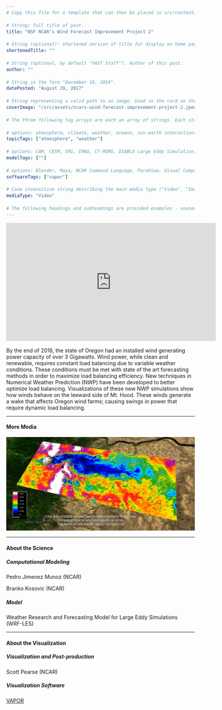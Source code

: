 ```yaml
---
# Copy this file for a template that can then be placed in src/content/visualizations. The name of this file will be used as the URL for the post.

# String: full title of post.
title: "NSF NCAR’s Wind Forecast Improvement Project 2"

# String (optional): shortened version of title for display on home page in card.
shortenedTitle: ""

# String (optional, by default "VAST Staff"). Author of this post.
author: ""

# String in the form "December 10, 2019".
datePosted: "August 29, 2017" 

# String representing a valid path to an image. Used in the card on the main page. Likely to be in the form "/src/assets/..." for images located in src/assets.
coverImage: "/src/assets/ncars-wind-forecast-improvement-project-2.jpeg"

# The three following tag arrays are each an array of strings. Each string (case insensitive) represents a filter from the front page. Tags that do not correspond to a current filter will be ignored for filtering.

# options: atmosphere, climate, weather, oceans, sun-earth interactions, fire dynamics, solid earth, recent publications, experimental technologies
topicTags: ["atmosphere", "weather"]

# options: CAM, CESM, CM1, CMAQ, CT-ROMS, DIABLO Large Eddy Simulation, HRRR, HWRF, MPAS, SIMA, WACCM, WRF
modelTags: [""]

# options: Blender, Maya, NCAR Command Language, ParaView, Visual Comparator, VAPOR
softwareTags: ["vapor"]

# Case insensitive string describing the main media type ("Video", "Image", "App", etc). This is displayed in the post heading as a small tag above the title.
mediaType: "Video"

# The following headings and subheadings are provided examples - unused ones can be deleted. All Markdown content below will be rendered in the frontend.
---
```


<iframe width="560" height="315" src="https://www.youtube.com/embed/UVjWE7toK3A?si=WKLd7adhLFcnwf26" title="YouTube video player" frameborder="0" allow="accelerometer; autoplay; clipboard-write; encrypted-media; gyroscope; picture-in-picture; web-share" referrerpolicy="strict-origin-when-cross-origin" allowfullscreen></iframe>

By the end of 2016, the state of Oregon had an installed wind generating power capacity of over 3 Gigawatts. Wind power, while clean and renewable, requires constant load balancing due to variable weather conditions. These conditions must be met with state of the art forecasting methods in order to maximize load balancing efficiency. New techniques in Numerical Weather Prediction (NWP) have been developed to better optimize load balancing. Visualizations of these new NWP simulations show how winds behave on the leeward side of Mt. Hood. These winds generate a wake that affects Oregon wind farms; causing swings in power that require dynamic load balancing.

___

#### More Media

![NSF NCAR’s Wind Forecast Improvement Project 2](../../assets/ncars-wind-forecast-improvement-project-2.jpeg)

___

#### About the Science

##### Computational Modeling

Pedro Jimenez Munoz (NCAR)

Branko Kosovic (NCAR)

##### Model

Weather Research and Forecasting Model for Large Eddy Simulations (WRF-LES)

___

#### About the Visualization

##### Visualization and Post-production

Scott Pearse (NCAR)

##### Visualization Software

[VAPOR](https://www.vapor.ucar.edu/)
